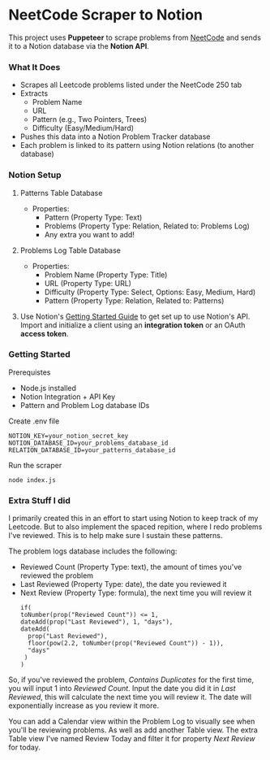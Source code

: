 # NeetCode Scraper to Notion
This project uses **Puppeteer** to scrape problems from [NeetCode](https://neetcode.io/practice) and sends it to a Notion database via the **Notion API**.

### What It Does
* Scrapes all Leetcode problems listed under the NeetCode 250 tab
* Extracts
  - Problem Name
  - URL
  - Pattern (e.g., Two Pointers, Trees)
  - Difficulty (Easy/Medium/Hard)
* Pushes this data into a Notion Problem Tracker database
* Each problem is linked to its pattern using Notion relations (to another database)

### Notion Setup
1. Patterns Table Database
   * Properties:
      - Pattern (Property Type: Text)
      - Problems (Property Type: Relation, Related to: Problems Log)
      - Any extra you want to add!
2. Problems Log Table Database
   * Properties:
      - Problem Name (Property Type: Title)
      - URL (Property Type: URL)
      - Difficulty (Property Type: Select, Options: Easy, Medium, Hard)
      - Pattern (Property Type: Relation, Related to: Patterns)
    
3. Use Notion's [Getting Started Guide](https://developers.notion.com/docs/getting-started) to get set up to use Notion's API.
Import and initialize a client using an **integration token** or an OAuth **access token**.

### Getting Started
Prerequistes
* Node.js installed
* Notion Integration + API Key
* Pattern and Problem Log database IDs

Create .env file
```
NOTION_KEY=your_notion_secret_key
NOTION_DATABASE_ID=your_problems_database_id
RELATION_DATABASE_ID=your_patterns_database_id
```
Run the scraper
```
node index.js
```

### Extra Stuff I did
I primarily created this in an effort to start using Notion to keep track of my Leetcode. But to also implement the spaced repition, where I redo problems I've reviewed. This is to help make sure I sustain these patterns.

The problem logs database includes the following:
- Reviewed Count (Property Type: text), the amount of times you've reviewed the problem
- Last Reviewed (Property Type: date), the date you reviewed it
- Next Review (Property Type: formula), the next time you will review it
  ```
  if(
  toNumber(prop("Reviewed Count")) <= 1,
  dateAdd(prop("Last Reviewed"), 1, "days"),
  dateAdd(
    prop("Last Reviewed"),
    floor(pow(2.2, toNumber(prop("Reviewed Count")) - 1)),
    "days"
   )
  )
  ```
So, if you've reviewed the problem, _Contains Duplicates_ for the first time, you will input 1 into _Reviewed Count_. Input the date you did it in _Last Reviewed_, this will calculate the next time you will review it. The date will exponentially increase as you review it more.

You can add a Calendar view within the Problem Log to visually see when you'll be reviewing problems. As well as add another Table view. The extra Table view I've named Review Today and filter it for property _Next Review_ for today.
